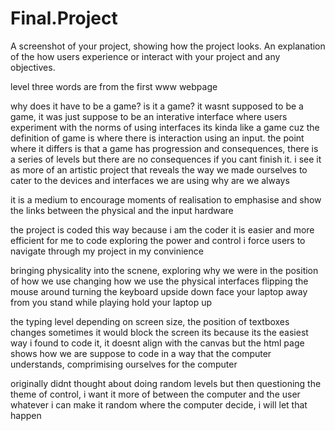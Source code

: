 # Final.Project

A screenshot of your project, showing how the project looks.
An explanation of the how users experience or interact with your project and any objectives.


level three
words are from the first www webpage




why does it have to be a game?
is it a game?
it wasnt supposed to be a game, it was just suppose to be an interative interface where users experiment with the norms of using interfaces
its kinda like a game cuz the definition of game is where there is interaction using an input. the point where it differs is that a game has progression and consequences, there is a series of levels but there are no consequences if you cant finish it. i see it as more of an artistic project that reveals the way we made ourselves to cater to the devices and interfaces we are using
why are we always

it is a medium to encourage moments of realisation
to emphasise and show the links between the physical and the input hardware

the project is coded this way because i am the coder
it is easier and more efficient for me to code
exploring the power and control
i force users to navigate through my project in my convinience


bringing physicality into the scnene, exploring why we were in the position of how we use 
changing how we use the physical interfaces
flipping the mouse around
turning the keyboard upside down
face your laptop away from you
stand while playing
hold your laptop up

the typing level
depending on screen size, the position of textboxes changes
sometimes it would block the screen
its because its the easiest way i found to code it, it doesnt align with the canvas but the html page
shows how we are suppose to code in a way that the computer understands, comprimising ourselves for the computer


originally didnt thought about doing random levels
but then questioning the theme of control, i want it more of between the computer and the user
whatever i can make it random where the computer decide, i will let that happen
